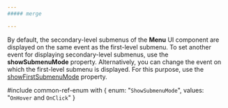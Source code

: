 ```yaml
---
##### merge

---
```

By default, the secondary-level submenus of the **Menu** UI component are displayed on the same event as the first-level submenu. To set another event for displaying secondary-level submenus, use the **showSubmenuMode** property. Alternatively, you can change the event on which the first-level submenu is displayed. For this purpose, use the [showFirstSubmenuMode](/api-reference/10%20UI%20Widgets/dxMenu/1%20Configuration/showFirstSubmenuMode '/Documentation/ApiReference/UI_Components/dxMenu/Configuration/#showFirstSubmenuMode') property.

#include common-ref-enum with {
    enum: "`ShowSubmenuMode`",
    values: "`OnHover` and `OnClick`"
}